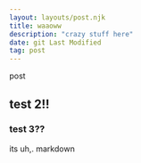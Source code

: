 ```yaml
---
layout: layouts/post.njk
title: waaoww
description: "crazy stuff here"
date: git Last Modified
tag: post
---
```


post

## test 2!!

### test 3??


its uh,. markdown